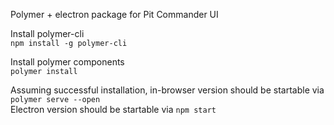 Polymer + electron package for Pit Commander UI

Install polymer-cli   
`npm install -g polymer-cli`

Install polymer components   
`polymer install`

Assuming successful installation, in-browser version should be startable via `polymer serve --open`   
Electron version should be startable via `npm start`
